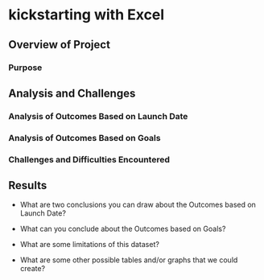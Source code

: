# kickstarting with Excel
## Overview of Project
### Purpose
## Analysis and Challenges
### Analysis of Outcomes Based on Launch Date
### Analysis of Outcomes Based on Goals
### Challenges and Difficulties Encountered
## Results
- What are two conclusions you can draw about the Outcomes based on Launch Date?

- What can you conclude about the Outcomes based on Goals?

- What are some limitations of this dataset?

- What are some other possible tables and/or graphs that we could create?
